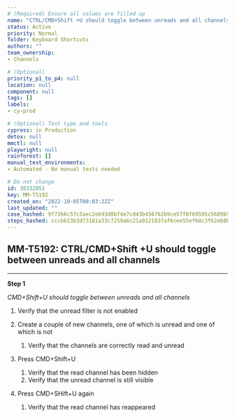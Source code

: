 ```yaml
---
# (Required) Ensure all values are filled up
name: "CTRL/CMD+Shift +U should toggle between unreads and all channels"
status: Active
priority: Normal
folder: Keyboard Shortcuts
authors: ""
team_ownership: 
- Channels

# (Optional)
priority_p1_to_p4: null
location: null
component: null
tags: []
labels: 
- cy-prod

# (Optional) Test type and tools
cypress: in Production
detox: null
mmctl: null
playwright: null
rainforest: []
manual_test_environments: 
- Automated - No manual tests needed

# Do not change
id: 38332851
key: MM-T5192
created_on: "2022-10-05T00:03:22Z"
last_updated: ""
case_hashed: 9f73b6c57c5aec2eb93d8bf4e7cd43b456762b9ce57f0f69595c5689b95a687dc45b64475e7bf772745d1e63da399c5a
steps_hashed: cccb613b3d73181a33c7259a6c21a9121837af6cee55ef68c3f62eb8be82cb334541dc2b6fcbd7d7462ba9f9bfeab443
---
```


<!-- (Auto-generated) Based on frontmatter's "key" and "name" -->

## MM-T5192: CTRL/CMD+Shift +U should toggle between unreads and all channels

---

**Step 1**

_CMD+Shift+U should toggle between unreads and all channels_

1. Verify that the unread filter is not enabled

2. Create a couple of new channels, one of which is unread and one of which is not

   1. Verify that the channels are correctly read and unread

3. Press CMD+Shift+U

   1. Verify that the read channel has been hidden
   2. Verify that the unread channel is still visible

4. Press CMD+SHift+U again

   1. Verify that the read channel has reappeared
